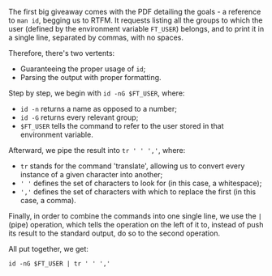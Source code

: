 The first big giveaway comes with the PDF detailing the goals - a reference to `man id`, begging us to RTFM. It requests listing all the groups to which the user (defined by the environment variable `FT_USER`) belongs, and to print it in a single line, separated by commas, with no spaces.

Therefore, there's two vertents:
- Guaranteeing the proper usage of `id`;
- Parsing the output with proper formatting.

Step by step, we begin with `id -nG $FT_USER`, where:
- `id -n` returns a name as opposed to a number;
- `id -G` returns every relevant group;
- `$FT_USER` tells the command to refer to the user stored in that environment variable.

Afterward, we pipe the result into `tr ' ' ','`, where:
- `tr` stands for the command 'translate', allowing us to convert every instance of a given character into another;
- `' '` defines the set of characters to look for (in this case, a whitespace);
- `','` defines the set of characters with which to replace the first (in this case, a comma).

Finally, in order to combine the commands into one single line, we use the `|` (pipe) operation, which tells the operation on the left of it to, instead of push its result to the standard output, do so to the second operation.

All put together, we get:

`id -nG $FT_USER | tr ' ' ','`
